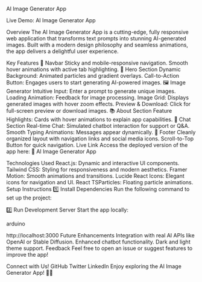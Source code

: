 AI Image Generator App

Live Demo: AI Image Generator App

Overview
The AI Image Generator App is a cutting-edge, fully responsive web application that transforms text prompts into stunning AI-generated images. Built with a modern design philosophy and seamless animations, the app delivers a delightful user experience.

Key Features
🌟 Navbar
Sticky and mobile-responsive navigation.
Smooth hover animations with active tab highlighting.
🎨 Hero Section
Dynamic Background: Animated particles and gradient overlays.
Call-to-Action Button: Engages users to start generating AI-powered images.
🖼️ Image Generator
Intuitive Input: Enter a prompt to generate unique images.
Loading Animation: Feedback for image processing.
Image Grid: Displays generated images with hover zoom effects.
Preview & Download: Click for full-screen preview or download images.
📚 About Section
Feature Highlights: Cards with hover animations to explain app capabilities.
💬 Chat Section
Real-time Chat: Simulated chatbot interaction for support or Q&A.
Smooth Typing Animations: Messages appear dynamically.
🔗 Footer
Cleanly organized layout with navigation links and social media icons.
Scroll-to-Top Button for quick navigation.
Live Link
Access the deployed version of the app here:
🔗 AI Image Generator App

Technologies Used
React.js: Dynamic and interactive UI components.
Tailwind CSS: Styling for responsiveness and modern aesthetics.
Framer Motion: Smooth animations and transitions.
Lucide React Icons: Elegant icons for navigation and UI.
React TSParticles: Floating particle animations.
Setup Instructions
1️⃣ Install Dependencies
Run the following command to set up the project:


2️⃣ Run Development Server
Start the app locally:



arduino

http://localhost:3000
Future Enhancements
Integration with real AI APIs like OpenAI or Stable Diffusion.
Enhanced chatbot functionality.
Dark and light theme support.
Feedback
Feel free to open an issue or suggest features to improve the app!

Connect with Us!
GitHub
Twitter
LinkedIn
Enjoy exploring the AI Image Generator App! 🎨✨

